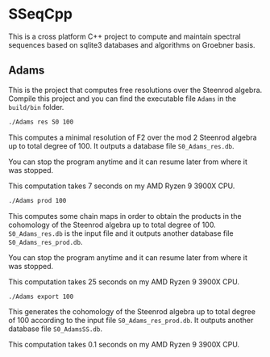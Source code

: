 # SSeqCpp
This is a cross platform C++ project to compute and maintain spectral sequences based on sqlite3 databases and algorithms on Groebner basis.

## Adams
This is the project that computes free resolutions over the Steenrod algebra. Compile this project and you can find the executable file `Adams` in the `build/bin` folder.
```bash
./Adams res S0 100
```
This computes a minimal resolution of F2 over the mod 2 Steenrod algebra up to total degree of 100. It outputs a database file `S0_Adams_res.db`.

You can stop the program anytime and it can resume later from where it was stopped.

This computation takes 7 seconds on my AMD Ryzen 9 3900X CPU.

```bash
./Adams prod 100
```
This computes some chain maps in order to obtain the products in the cohomology of the Steenrod algebra up to total degree of 100. `S0_Adams_res.db` is the input file and it outputs another database file `S0_Adams_res_prod.db`.

You can stop the program anytime and it can resume later from where it was stopped.

This computation takes 25 seconds on my AMD Ryzen 9 3900X CPU.

```bash
./Adams export 100
```
This generates the cohomology of the Steenrod algebra up to total degree of 100 according to the input file `S0_Adams_res_prod.db`. It outputs another database file `S0_AdamsSS.db`.

This computation takes 0.1 seconds on my AMD Ryzen 9 3900X CPU.